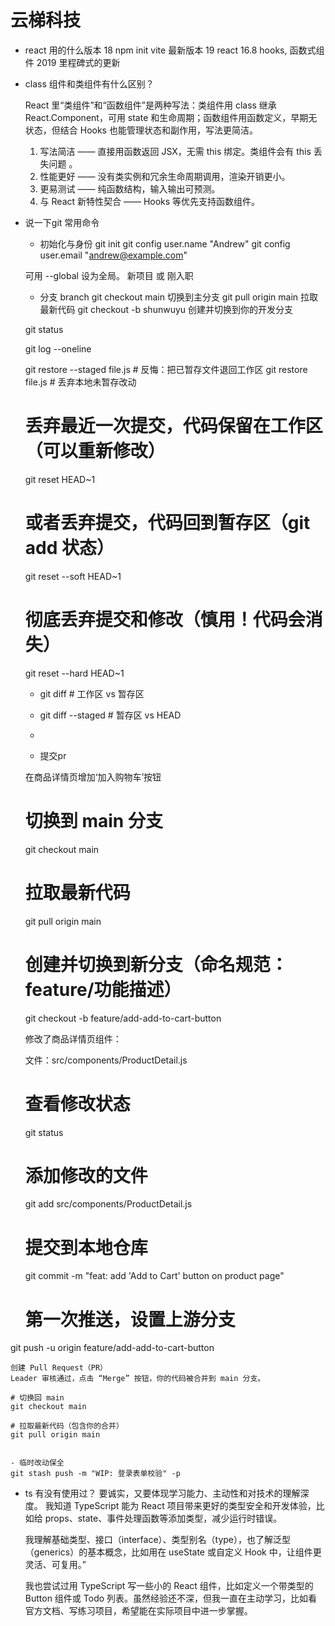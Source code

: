 # 云梯科技

- react 用的什么版本
    18 npm init vite 
    最新版本 19 
    react 16.8 hooks, 函数式组件 2019 里程碑式的更新

- class 组件和类组件有什么区别？

    React 里“类组件”和“函数组件”是两种写法：类组件用 class 继承 React.Component，可用 state 和生命周期；函数组件用函数定义，早期无状态，但结合 Hooks 也能管理状态和副作用，写法更简洁。

    1. 写法简洁 —— 直接用函数返回 JSX，无需 this 绑定。类组件会有 this 丢失问题 。
    2. 性能更好 —— 没有类实例和冗余生命周期调用，渲染开销更小。
    3. 更易测试 —— 纯函数结构，输入输出可预测。
    4. 与 React 新特性契合 —— Hooks 等优先支持函数组件。

- 说一下git  常用命令
    - 初始化与身份
    git init
    git config user.name "Andrew"
    git config user.email "andrew@example.com"

    可用 --global 设为全局。
    新项目 或 刚入职 

    - 分支 branch
    git checkout main 切换到主分支
    git pull origin main 拉取最新代码
    git checkout -b shunwuyu 创建并切换到你的开发分支

    git status

    git log --oneline

    git restore --staged file.js   # 反悔：把已暂存文件退回工作区
    git restore file.js            # 丢弃本地未暂存改动


    # 丢弃最近一次提交，代码保留在工作区（可以重新修改）
    git reset HEAD~1

    # 或者丢弃提交，代码回到暂存区（git add 状态）
    git reset --soft HEAD~1

    # 彻底丢弃提交和修改（慎用！代码会消失）
    git reset --hard HEAD~1

    - git diff # 工作区 vs 暂存区
    - git diff --staged                # 暂存区 vs HEAD
    - 

    - 提交pr

    在商品详情页增加‘加入购物车’按钮

    # 切换到 main 分支
    git checkout main

    # 拉取最新代码
    git pull origin main

    # 创建并切换到新分支（命名规范：feature/功能描述）
    git checkout -b feature/add-add-to-cart-button

    修改了商品详情页组件：

    文件：src/components/ProductDetail.js
    # 查看修改状态
    git status

    # 添加修改的文件
    git add src/components/ProductDetail.js

    # 提交到本地仓库
    git commit -m "feat: add 'Add to Cart' button on product page"

    # 第一次推送，设置上游分支
git push -u origin feature/add-add-to-cart-button

    创建 Pull Request（PR）
    Leader 审核通过，点击 “Merge” 按钮，你的代码被合并到 main 分支。

    # 切换回 main
    git checkout main

    # 拉取最新代码（包含你的合并）
    git pull origin main


    - 临时改动保全
    git stash push -m "WIP: 登录表单校验" -p 


- ts 有没有使用过？
    要诚实，又要体现学习能力、主动性和对技术的理解深度。
    我知道 TypeScript 能为 React 项目带来更好的类型安全和开发体验，比如给 props、state、事件处理函数等添加类型，减少运行时错误。

    我理解基础类型、接口（interface）、类型别名（type），也了解泛型（generics）的基本概念，比如用在 useState<T> 或自定义 Hook 中，让组件更灵活、可复用。”

    我也尝试过用 TypeScript 写一些小的 React 组件，比如定义一个带类型的 Button 组件或 Todo 列表。虽然经验还不深，但我一直在主动学习，比如看官方文档、写练习项目，希望能在实际项目中进一步掌握。
